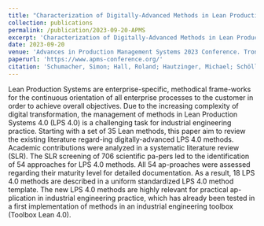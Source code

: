 ```yaml
---
title: "Characterization of Digitally-Advanced Methods in Lean Production Systems 4.0"
collection: publications
permalink: /publication/2023-09-20-APMS
excerpt: 'Characterization of Digitally-Advanced Methods in Lean Production Systems 4.0.'
date: 2023-09-20
venue: 'Advances in Production Management Systems 2023 Conference. Trondheim, Norway'
paperurl: 'https://www.apms-conference.org/'
citation: 'Schumacher, Simon; Hall, Roland; Hautzinger, Michael; Schöllmann, Jan; Bauernhansl, Thomas (2023). &quot;Characterization of Digitally-Advanced Methods in Lean Production Systems 4.0&quot; <i>APMS</i> (2023).'
---
```

Lean Production Systems are enterprise-specific, methodical frame-works for the continuous orientation of all enterprise processes to the customer in order to achieve overall objectives. Due to the increasing complexity of digital transformation, the management of methods in Lean Production Systems 4.0 (LPS 4.0) is a challenging task for industrial engineering practice. Starting with a set of 35 Lean methods, this paper aim to review the existing literature regard-ing digitally-advanced LPS 4.0 methods. Academic contributions were analyzed in a systematic literature review (SLR). The SLR screening of 706 scientific pa-pers led to the identification of 54 approaches for LPS 4.0 methods. All 54 ap-proaches were assessed regarding their maturity level for detailed documentation. As a result, 18 LPS 4.0 methods are described in a uniform standardized LPS 4.0 method template. The new LPS 4.0 methods are highly relevant for practical ap-plication in industrial engineering practice, which has already been tested in a first implementation of methods in an industrial engineering toolbox (Toolbox Lean 4.0).

